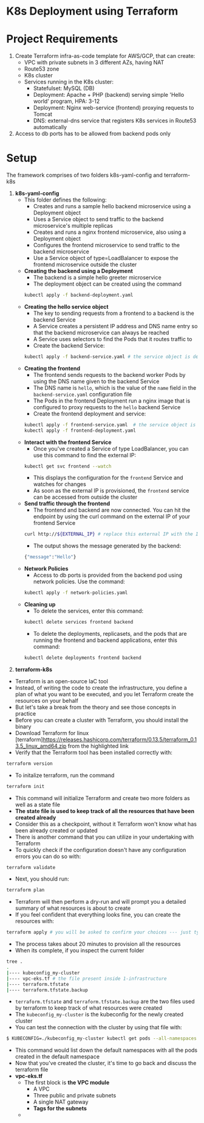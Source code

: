 # K8s Deployment using Terraform
# Project Requirements
1. Create Terraform infra-as-code template for AWS/GCP, that can create:
    * VPC with private subnets in 3 different AZs, having NAT
    * Route53 zone
    * K8s cluster
    * Services running in the K8s cluster:
        * Statefulset: MySQL (DB)
        * Deployment: Apache + PHP (backend) serving simple 'Hello world' program, HPA: 3-12
        * Deployment: Nginx web-service (frontend) proxying requests to Tomcat
        * DNS: external-dns service that registers K8s services in Route53 automatically
2. Access to db ports has to be allowed from backend pods only
# Setup
The framework comprises of two folders k8s-yaml-config and terraform-k8s
1. **k8s-yaml-config**
    * This folder defines the following:
        * Creates and runs a sample hello backend microservice using a Deployment object
        * Uses a Service object to send traffic to the backend microservice's multiple replicas
        * Creates and runs a nginx frontend microservice, also using a Deployment object
        * Configures the frontend microservice to send traffic to the backend microservice
        * Use a Service object of type=LoadBalancer to expose the frontend microservice outside the cluster
    * **Creating the backend using a Deployment**
        * The backend is a simple hello greeter microservice
        * The deployment object can be created using the command
        ```bash
        kubectl apply -f backend-deployment.yaml
        ```
    * **Creating the hello service object**
        * The key to sending requests from a frontend to a backend is the backend Service
        * A Service creates a persistent IP address and DNS name entry so that the backend microservice can always be reached
        * A Service uses selectors to find the Pods that it routes traffic to
        * Create the backend Service:
        ```bash
        kubectl apply -f backend-service.yaml # the service object is defined in the deployment file, so this command needn't be run separately
        ```
    * **Creating the frontend**
        * The frontend sends requests to the backend worker Pods by using the DNS name given to the backend Service
        * The DNS name is ```hello```, which is the value of the ```name``` field in the ```backend-service.yaml``` configuration file
        * The Pods in the frontend Deployment run a nginx image that is configured to proxy requests to the ```hello``` backend Service
        * Create the frontend deployment and service:
        ```bash
        kubectl apply -f frontend-service.yaml  # the service object is defined in the deployment file, so this command needn't be run separately
        kubectl apply -f frontend-deployment.yaml
        ```
    * **Interact with the frontend Service**
        * Once you've created a Service of type LoadBalancer, you can use this command to find the external IP:
        ```bash
        kubectl get svc frontend --watch
        ```
        * This displays the configuration for the ```frontend``` Service and watches for changes
        * As soon as the external IP is provisioned, the ```frontend``` service can be accessed from outside the cluster
    * **Send traffic through the frontend**
        * The frontend and backend are now connected. You can hit the endpoint by using the curl command on the external IP of your frontend Service
        ```bash
        curl http://${EXTERNAL_IP} # replace this external IP with the IP provisioned by the cluster
        ```
        * The output shows the message generated by the backend:
        ```bash
        {"message":"Hello"}
        ```
    * **Network Policies**
        * Access to db ports is provided from the backend pod using network policies.
        Use the command:
        ```bash
        kubectl apply -f network-policies.yaml
        ```
    * **Cleaning up**
        * To delete the services, enter this command:
        ```bash
        kubectl delete services frontend backend
        ```
        * To delete the deployments, replicasets, and the pods that are running the frontend and backend applications, enter this command:
        ```bash
        kubectl delete deployments frontend backend
        ```
2. **terraform-k8s**
* Terraform is an open-source IaC tool
* Instead, of writing the code to create the infrastructure, you define a plan of what you want to be executed, and you let Terraform create the resources on your behalf
* But let's take a break from the theory and see those concepts in practice
* Before you can create a cluster with Terraform, you should install the binary
* Download Terraform for linux [terraform]https://releases.hashicorp.com/terraform/0.13.5/terraform_0.13.5_linux_amd64.zip from the highlighted link
* Verify that the Terraform tool has been installed correctly with:
```bash
terraform version
```
* To initalize terraform, run the command
```bash
terraform init
```
* This command will initialize Terraform and create two more folders as well as a state file
* **The state file is used to keep track of all the resources that have been created already**
* Consider this as a checkpoint, without it Terraform won't know what has been already created or updated
* There is another command that you can utilize in your undertaking with Terraform
* To quickly check if the configuration doesn't have any configuration errors you can do so with:
```bash
terraform validate
```
* Next, you should run:
```bash
terraform plan
```
* Terraform will then perform a dry-run and will prompt you a detailed summary of what resources is about to create
* If you feel confident that everything looks fine, you can create the resources with:
```bash
terraform apply # you will be asked to confirm your choices --- just type yes
```
* The process takes about 20 minutes to provision all the resources
* When its complete, if you inspect the current folder 
```bash
tree .
.
|---- kubeconfig_my-cluster
|---- vpc-eks.tf # the file present inside 1-infrastructure
|---- terraform.tfstate
|---- terraform.tfstate.backup
```
* ```terraform.tfstate``` and  ```terraform.tfstate.backup``` are the two files used by terraform to keep track of what resources were created
* The ```kubeconfig_my-cluster``` is the kubeconfig for the newly created cluster
* You can test the connection with the cluster by using that file with:
```bash
$ KUBECONFIG=./kubeconfig_my-cluster kubectl get pods --all-namespaces
```
* This command would list down the default namespaces with all the pods created in the default namespace
* Now that you've created the cluster, it's time to go back and discuss the terraform file
* **vpc-eks.tf** 
    * The first block is **the VPC module**
        * A VPC
        * Three public and private subnets
        * A single NAT gateway
        * **Tags for the subnets**
    * 
